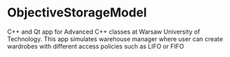 # ObjectiveStorageModel
C++ and Qt app for Advanced C++ classes at Warsaw University of Technology. This app simulates warehouse manager where user can create wardrobes with different access policies such as LIFO or FIFO 
